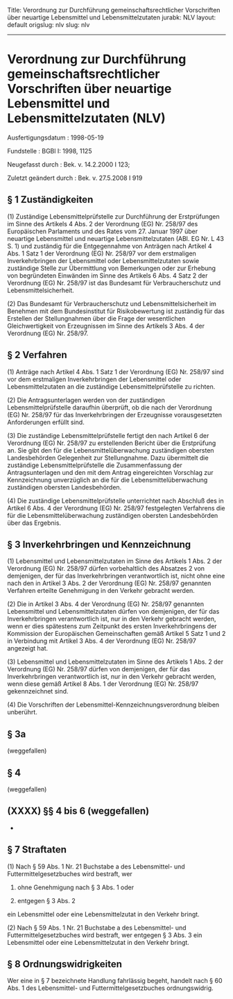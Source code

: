 Title: Verordnung zur Durchführung gemeinschaftsrechtlicher Vorschriften über neuartige
  Lebensmittel und Lebensmittelzutaten
jurabk: NLV
layout: default
origslug: nlv
slug: nlv

---

# Verordnung zur Durchführung gemeinschaftsrechtlicher Vorschriften über neuartige Lebensmittel und Lebensmittelzutaten (NLV)

Ausfertigungsdatum
:   1998-05-19

Fundstelle
:   BGBl I: 1998, 1125

Neugefasst durch
:   Bek. v. 14.2.2000 I 123;

Zuletzt geändert durch
:   Bek. v. 27.5.2008 I 919


## § 1 Zuständigkeiten

(1) Zuständige Lebensmittelprüfstelle zur Durchführung der
Erstprüfungen im Sinne des Artikels 4 Abs. 2 der Verordnung (EG) Nr.
258/97 des Europäischen Parlaments und des Rates vom 27. Januar 1997
über neuartige Lebensmittel und neuartige Lebensmittelzutaten (ABl. EG
Nr. L 43 S. 1) und zuständig für die Entgegennahme von Anträgen nach
Artikel 4 Abs. 1 Satz 1 der Verordnung (EG) Nr. 258/97 vor dem
erstmaligen Inverkehrbringen der Lebensmittel oder Lebensmittelzutaten
sowie zuständige Stelle zur Übermittlung von Bemerkungen oder zur
Erhebung von begründeten Einwänden im Sinne des Artikels 6 Abs. 4 Satz
2 der Verordnung (EG) Nr. 258/97 ist das Bundesamt für
Verbraucherschutz und Lebensmittelsicherheit.

(2) Das Bundesamt für Verbraucherschutz und Lebensmittelsicherheit im
Benehmen mit dem Bundesinstitut für Risikobewertung ist zuständig für
das Erstellen der Stellungnahmen über die Frage der wesentlichen
Gleichwertigkeit von Erzeugnissen im Sinne des Artikels 3 Abs. 4 der
Verordnung (EG) Nr. 258/97.


## § 2 Verfahren

(1) Anträge nach Artikel 4 Abs. 1 Satz 1 der Verordnung (EG) Nr.
258/97 sind vor dem erstmaligen Inverkehrbringen der Lebensmittel oder
Lebensmittelzutaten an die zuständige Lebensmittelprüfstelle zu
richten.

(2) Die Antragsunterlagen werden von der zuständigen
Lebensmittelprüfstelle daraufhin überprüft, ob die nach der Verordnung
(EG) Nr. 258/97 für das Inverkehrbringen der Erzeugnisse
vorausgesetzten Anforderungen erfüllt sind.

(3) Die zuständige Lebensmittelprüfstelle fertigt den nach Artikel 6
der Verordnung (EG) Nr. 258/97 zu erstellenden Bericht über die
Erstprüfung an. Sie gibt den für die Lebensmittelüberwachung
zuständigen obersten Landesbehörden Gelegenheit zur Stellungnahme.
Dazu übermittelt die zuständige Lebensmittelprüfstelle die
Zusammenfassung der Antragsunterlagen und den mit dem Antrag
eingereichten Vorschlag zur Kennzeichnung unverzüglich an die für die
Lebensmittelüberwachung zuständigen obersten Landesbehörden.

(4) Die zuständige Lebensmittelprüfstelle unterrichtet nach Abschluß
des in Artikel 6 Abs. 4 der Verordnung (EG) Nr. 258/97 festgelegten
Verfahrens die für die Lebensmittelüberwachung zuständigen obersten
Landesbehörden über das Ergebnis.


## § 3 Inverkehrbringen und Kennzeichnung

(1) Lebensmittel und Lebensmittelzutaten im Sinne des Artikels 1 Abs.
2 der Verordnung (EG) Nr. 258/97 dürfen vorbehaltlich des Absatzes 2
von demjenigen, der für das Inverkehrbringen verantwortlich ist, nicht
ohne eine nach den in Artikel 3 Abs. 2 der Verordnung (EG) Nr. 258/97
genannten Verfahren erteilte Genehmigung in den Verkehr gebracht
werden.

(2) Die in Artikel 3 Abs. 4 der Verordnung (EG) Nr. 258/97 genannten
Lebensmittel und Lebensmittelzutaten dürfen von demjenigen, der für
das Inverkehrbringen verantwortlich ist, nur in den Verkehr gebracht
werden, wenn er dies spätestens zum Zeitpunkt des ersten
Inverkehrbringens der Kommission der Europäischen Gemeinschaften gemäß
Artikel 5 Satz 1 und 2 in Verbindung mit Artikel 3 Abs. 4 der
Verordnung (EG) Nr. 258/97 angezeigt hat.

(3) Lebensmittel und Lebensmittelzutaten im Sinne des Artikels 1 Abs.
2 der Verordnung (EG) Nr. 258/97 dürfen von demjenigen, der für das
Inverkehrbringen verantwortlich ist, nur in den Verkehr gebracht
werden, wenn diese gemäß Artikel 8 Abs. 1 der Verordnung (EG) Nr.
258/97 gekennzeichnet sind.

(4) Die Vorschriften der Lebensmittel-Kennzeichnungsverordnung bleiben
unberührt.


## § 3a

(weggefallen)


## § 4

(weggefallen)


## (XXXX) §§ 4 bis 6 (weggefallen)

-


## § 7 Straftaten

(1) Nach § 59 Abs. 1 Nr. 21 Buchstabe a des Lebensmittel- und
Futtermittelgesetzbuches wird bestraft, wer

1.  ohne Genehmigung nach § 3 Abs. 1 oder


2.  entgegen § 3 Abs. 2



ein Lebensmittel oder eine Lebensmittelzutat in den Verkehr bringt.

(2) Nach § 59 Abs. 1 Nr. 21 Buchstabe a des Lebensmittel- und
Futtermittelgesetzbuches wird bestraft, wer entgegen § 3 Abs. 3 ein
Lebensmittel oder eine Lebensmittelzutat in den Verkehr bringt.


## § 8 Ordnungswidrigkeiten

Wer eine in § 7 bezeichnete Handlung fahrlässig begeht, handelt nach §
60 Abs. 1 des Lebensmittel- und Futtermittelgesetzbuches
ordnungswidrig.

